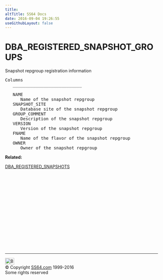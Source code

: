 ```yaml
---
title:
altTitle: SS64 Docs
date: 2016-09-04 19:26:55
useGithubLayout: false
---
```

<!-- #BeginLibraryItem "/Library/head_orad.lbi" --><!-- #EndLibraryItem --><h1>DBA_REGISTERED_SNAPSHOT_GROUPS </h1><p> Snapshot repgroup registration information </p> 
 
<pre>Columns
   ___________________________
 
   NAME
      Name of the snapshot repgroup
   SNAPSHOT_SITE
      Database site of the snapshot repgroup
   GROUP_COMMENT
      Description of the snapshot repgroup
   VERSION
      Version of the snapshot repgroup
   FNAME
      Name of the flavor of the snapshot repgroup
   OWNER
      Owner of the snapshot repgroup</pre>
<p><b>Related:</b></p>
<p><a href="DBA_REGISTERED_SNAPSHOTS.html">DBA_REGISTERED_SNAPSHOTS</a></p><!-- #BeginLibraryItem "/Library/foot_orad.lbi" --><p>
<!-- oracle-footer -->
<ins class="adsbygoogle" style="display:inline-block;width:300px;height:250px" data-ad-client="ca-pub-6140977852749469" data-ad-slot="4275490898"></ins>
<script>
(adsbygoogle = window.adsbygoogle || []).push({});
</script></p>
<hr>
<div id="bl" class="footer"><a href="DBA_REGISTERED_SNAPSHOT_GROUPS.html#"><img src="../images/top.png" width="30" height="22" alt="Back to the Top"></a></div>
<div id="br" class="footer, tagline">© Copyright <a href="../index.html">SS64.com</a> 1999-2016<br>
Some rights reserved</div>
<!-- #EndLibraryItem -->

